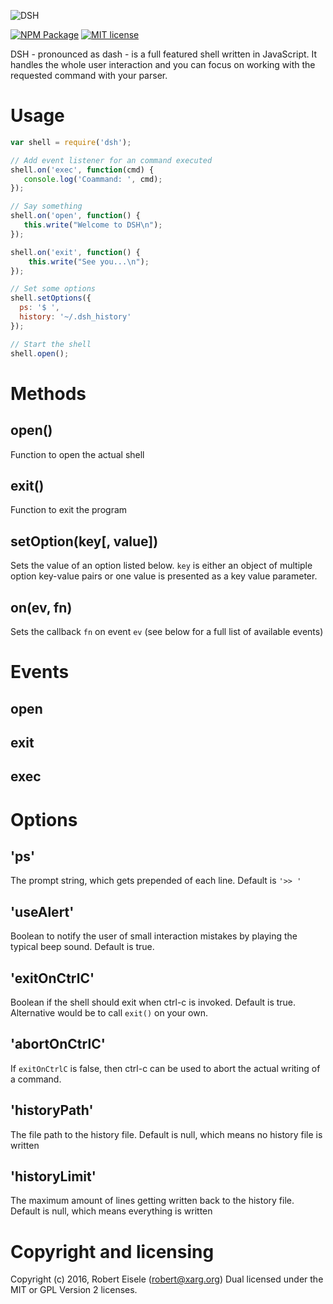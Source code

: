 ![DSH](https://github.com/infusion/dsh/blob/master/logo.png?raw=true "Javascript Shell")

[![NPM Package](https://img.shields.io/npm/v/dsh.svg?style=flat)](https://npmjs.org/package/dsh "View this project on npm")
[![MIT license](http://img.shields.io/badge/license-MIT-brightgreen.svg)](http://opensource.org/licenses/MIT)

DSH - pronounced as dash - is a full featured shell written in JavaScript. It handles the whole user interaction and you can focus on working with the requested command with your parser.

Usage
===

```javascript
var shell = require('dsh');

// Add event listener for an command executed
shell.on('exec', function(cmd) {
   console.log('Coammand: ', cmd);
});

// Say something
shell.on('open', function() {
   this.write("Welcome to DSH\n");
});

shell.on('exit', function() {
    this.write("See you...\n");
});

// Set some options
shell.setOptions({
  ps: '$ ',
  history: '~/.dsh_history'
});

// Start the shell
shell.open();
```

Methods
===

open()
---
Function to open the actual shell

exit()
---
Function to exit the program

setOption(key[, value])
---
Sets the value of an option listed below. `key` is either an object of multiple option key-value pairs or one value is presented as a key value parameter.

on(ev, fn)
---
Sets the callback `fn` on event `ev` (see below for a full list of available events)


Events
===
open
---
exit
---
exec
---


Options
===

'ps'
---
The prompt string, which gets prepended of each line. Default is `'>> '`

'useAlert'
---
Boolean to notify the user of small interaction mistakes by playing the typical beep sound. Default is true.

'exitOnCtrlC'
---
Boolean if the shell should exit when ctrl-c is invoked. Default is true. Alternative would be to call `exit()` on your own.

'abortOnCtrlC'
---
If `exitOnCtrlC` is false, then ctrl-c can be used to abort the actual writing of a command.

'historyPath'
---
The file path to the history file. Default is null, which means no history file is written

'historyLimit'
---
The maximum amount of lines getting written back to the history file. Default is null, which means everything is written


Copyright and licensing
===
Copyright (c) 2016, Robert Eisele (robert@xarg.org)
Dual licensed under the MIT or GPL Version 2 licenses.